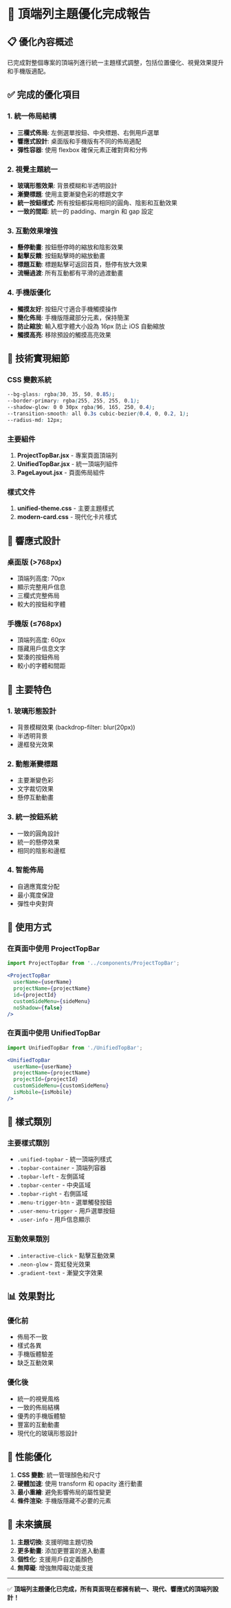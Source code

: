 # 🎨 頂端列主題優化完成報告

## 📋 優化內容概述

已完成對整個專案的頂端列進行統一主題樣式調整，包括位置優化、視覺效果提升和手機版適配。

## ✅ 完成的優化項目

### 1. 統一佈局結構
- **三欄式佈局**: 左側選單按鈕、中央標題、右側用戶選單
- **響應式設計**: 桌面版和手機版有不同的佈局適配
- **彈性容器**: 使用 flexbox 確保元素正確對齊和分佈

### 2. 視覺主題統一
- **玻璃形態效果**: 背景模糊和半透明設計
- **漸變標題**: 使用主要漸變色彩的標題文字
- **統一按鈕樣式**: 所有按鈕都採用相同的圓角、陰影和互動效果
- **一致的間距**: 統一的 padding、margin 和 gap 設定

### 3. 互動效果增強
- **懸停動畫**: 按鈕懸停時的縮放和陰影效果
- **點擊反饋**: 按鈕點擊時的縮放動畫
- **標題互動**: 標題點擊可返回首頁，懸停有放大效果
- **流暢過渡**: 所有互動都有平滑的過渡動畫

### 4. 手機版優化
- **觸摸友好**: 按鈕尺寸適合手機觸摸操作
- **簡化佈局**: 手機版隱藏部分元素，保持簡潔
- **防止縮放**: 輸入框字體大小設為 16px 防止 iOS 自動縮放
- **觸摸高亮**: 移除預設的觸摸高亮效果

## 🔧 技術實現細節

### CSS 變數系統
```css
--bg-glass: rgba(30, 35, 50, 0.85);
--border-primary: rgba(255, 255, 255, 0.1);
--shadow-glow: 0 0 30px rgba(96, 165, 250, 0.4);
--transition-smooth: all 0.3s cubic-bezier(0.4, 0, 0.2, 1);
--radius-md: 12px;
```

### 主要組件
1. **ProjectTopBar.jsx** - 專案頁面頂端列
2. **UnifiedTopBar.jsx** - 統一頂端列組件
3. **PageLayout.jsx** - 頁面佈局組件

### 樣式文件
1. **unified-theme.css** - 主要主題樣式
2. **modern-card.css** - 現代化卡片樣式

## 📱 響應式設計

### 桌面版 (>768px)
- 頂端列高度: 70px
- 顯示完整用戶信息
- 三欄式完整佈局
- 較大的按鈕和字體

### 手機版 (≤768px)
- 頂端列高度: 60px
- 隱藏用戶信息文字
- 緊湊的按鈕佈局
- 較小的字體和間距

## 🎯 主要特色

### 1. 玻璃形態設計
- 背景模糊效果 (backdrop-filter: blur(20px))
- 半透明背景
- 邊框發光效果

### 2. 動態漸變標題
- 主要漸變色彩
- 文字裁切效果
- 懸停互動動畫

### 3. 統一按鈕系統
- 一致的圓角設計
- 統一的懸停效果
- 相同的陰影和邊框

### 4. 智能佈局
- 自適應寬度分配
- 最小寬度保證
- 彈性中央對齊

## 🔄 使用方式

### 在頁面中使用 ProjectTopBar
```jsx
import ProjectTopBar from '../components/ProjectTopBar';

<ProjectTopBar
  userName={userName}
  projectName={projectName}
  id={projectId}
  customSideMenu={sideMenu}
  noShadow={false}
/>
```

### 在頁面中使用 UnifiedTopBar
```jsx
import UnifiedTopBar from './UnifiedTopBar';

<UnifiedTopBar
  userName={userName}
  projectName={projectName}
  projectId={projectId}
  customSideMenu={customSideMenu}
  isMobile={isMobile}
/>
```

## 🎨 樣式類別

### 主要樣式類別
- `.unified-topbar` - 統一頂端列樣式
- `.topbar-container` - 頂端列容器
- `.topbar-left` - 左側區域
- `.topbar-center` - 中央區域
- `.topbar-right` - 右側區域
- `.menu-trigger-btn` - 選單觸發按鈕
- `.user-menu-trigger` - 用戶選單按鈕
- `.user-info` - 用戶信息顯示

### 互動效果類別
- `.interactive-click` - 點擊互動效果
- `.neon-glow` - 霓虹發光效果
- `.gradient-text` - 漸變文字效果

## 📊 效果對比

### 優化前
- 佈局不一致
- 樣式各異
- 手機版體驗差
- 缺乏互動效果

### 優化後
- 統一的視覺風格
- 一致的佈局結構
- 優秀的手機版體驗
- 豐富的互動動畫
- 現代化的玻璃形態設計

## 🚀 性能優化

1. **CSS 變數**: 統一管理顏色和尺寸
2. **硬體加速**: 使用 transform 和 opacity 進行動畫
3. **最小重繪**: 避免影響佈局的屬性變更
4. **條件渲染**: 手機版隱藏不必要的元素

## 🔮 未來擴展

1. **主題切換**: 支援明暗主題切換
2. **更多動畫**: 添加更豐富的進入動畫
3. **個性化**: 支援用戶自定義顏色
4. **無障礙**: 增強無障礙功能支援

---

✅ **頂端列主題優化已完成，所有頁面現在都擁有統一、現代、響應式的頂端列設計！**